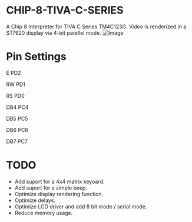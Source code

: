 # CHIP-8-TIVA-C-SERIES
A Chip 8 Interpreter for TIVA C Series TM4C123G.
Video is renderized in a ST7920 display via 4-bit parellel mode.
![Image](https://user-images.githubusercontent.com/45200489/96282743-803c5e00-0fb1-11eb-9899-8c555bc9b458.jpeg)

# Pin Settings 
E   PD2

RW  PD1

RS  PD0

DB4 PC4

DB5 PC5

DB6 PC6

DB7 PC7


# TODO
* Add suport for a 4x4 matrix keyoard.
* Add suport for a simple beep.
* Optimize display rendering function.
* Optimize delays.
* Optimize LCD driver and add 8 bit mode / serial mode.
* Reduce memory usage.
